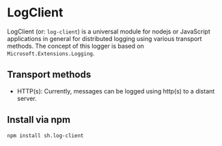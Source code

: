 # LogClient
LogClient (or: `log-client`) is a universal module for nodejs or JavaScript applications in general for distributed logging using various transport methods. The concept of this logger is based on `Microsoft.Extensions.Logging`.

## Transport methods
* HTTP(s): Currently, messages can be logged using http(s) to a distant server.

## Install via npm
`npm install sh.log-client`
